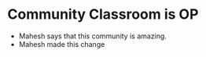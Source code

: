 # Community Classroom is OP

- Mahesh says that this community is amazing.
- Mahesh made this change
